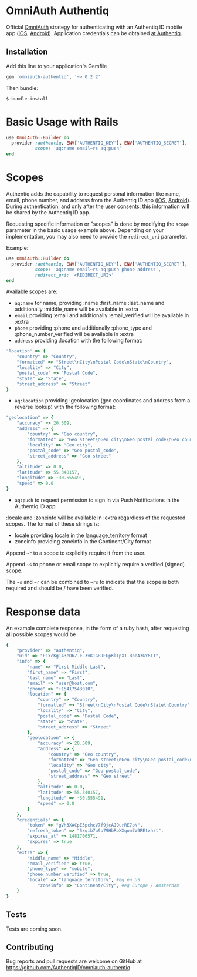 # OmniAuth Authentiq

Official [OmniAuth](https://github.com/omniauth/omniauth/wiki) strategy for authenticating with an  Authentiq ID mobile app ([iOS](https://itunes.apple.com/us/app/authentiq-id/id964932341),  [Android](https://play.google.com/store/apps/details?id=com.authentiq.authentiqid)).
Application credentials can be obtained [at Authentiq](https://www.authentiq.com/register/?utm_source=github&utm_medium=readme&utm_campaign=omniauth).

## Installation

Add this line to your application's Gemfile

```ruby
gem 'omniauth-authentiq', '~> 0.2.2'
```

Then bundle:

    $ bundle install

# Basic Usage with Rails

```ruby
use OmniAuth::Builder do
  provider :authentiq, ENV['AUTHENTIQ_KEY'], ENV['AUTHENTIQ_SECRET'],
           scope: 'aq:name email~rs aq:push'
end
```

# Scopes

Authentiq adds the capability to request personal information like name, email, phone number, and address from the Authentiq ID app ([iOS](https://itunes.apple.com/us/app/authentiq-id/id964932341),  [Android](https://play.google.com/store/apps/details?id=com.authentiq.authentiqid)).
During authentication, and only after the user consents, this information will be shared by the Authentiq ID app.

Requesting specific information or "scopes" is done by modifying the `scope` parameter in the basic usage example above.
Depending on your implementation, you may also need to provide the `redirect_uri` parameter. 

Example:
```ruby
use OmniAuth::Builder do
  provider :authentiq, ENV['AUTHENTIQ_KEY'], ENV['AUTHENTIQ_SECRET'], 
           scope: 'aq:name email~rs aq:push phone address',
           redirect_uri: '<REDIRECT_URI>'
end
```

Available scopes are: 
- `aq:name` for name, providing :name :first_name :last_name and additionally :middle_name will be available in :extra
- `email` providing :email and additionally :email_verified will be available in :extra
- `phone` providing :phone and additionally :phone_type and :phone_number_verified will be available in :extra
- `address` providing :location with the following format: 
```ruby
"location" => {
    "country" => "Country",
    "formatted" => "Street\nCity\nPostal Code\nState\nCountry",
    "locality" => "City",
    "postal_code" => "Postal Code",
    "state" => "State",
    "street_address" => "Street"
}
```
- `aq:location` providing :geolocation (geo coordinates and address from a reverse lookup) with the following format: 
```ruby
"geolocation" => {
    "accuracy" => 20.509,
    "address" => {
        "country" => "Geo country",
        "formatted" => "Geo street\nGeo city\nGeo postal_code\nGeo country",
        "locality" => "Geo city",
        "postal_code" => "Geo postal_code",
        "street_address" => "Geo street"
    },
    "altitude" => 0.0,
    "latitude" => 55.340157,
    "longitude" => -30.555491,
    "speed" => 0.0
}
```
- `aq:push` to request permission to sign in via Push Notifications in the Authentiq ID app

:locale and :zoneinfo will be available in :extra regardless of the requested scopes. The format of these strings is:
- locale providing locale in the language_territory format
- zoneinfo providing zoneinfo in the Continent/City format

Append `~r` to a scope to explicitly require it from the user.

Append `~s` to phone or email scope to explicitly require a verified (signed) scope.

The `~s` and `~r` can be combined to `~rs` to indicate that the scope is both required and should be / have been verified.

# Response data
An example complete response, in the form of a ruby hash, after requesting all possible scopes would be

```ruby
{
    "provider" => "authentiq",
    "uid" => "E1YcKg143eO6Z-e-3vK1GBJEGpKlIpX1-BbeA3GY6II",
    "info" => {
        "name" => "First Middle Last",
        "first_name" => "First",
        "last_name" => "Last",
        "email" => "user@host.com",
        "phone" => "+15417543010",
        "location" => {
            "country" => "Country",
            "formatted" => "Street\nCity\nPostal Code\nState\nCountry",
            "locality" => "City",
            "postal_code" => "Postal Code",
            "state" => "State",
            "street_address" => "Street"
        },
        "geolocation" => {
            "accuracy" => 20.509,
            "address" => {
                "country" => "Geo country",
                "formatted" => "Geo street\nGeo city\nGeo postal_code\nGeo country",
                "locality" => "Geo city",
                "postal_code" => "Geo postal_code",
                "street_address" => "Geo street"
            },
            "altitude" => 0.0,
            "latitude" => 55.340157,
            "longitude" => -30.555491,
            "speed" => 0.0
        }
    },
    "credentials" => {
        "token" => "gVh3XACpE3pchcV7f9jcAJOurRE7pN",
        "refresh_token" => "5xqib7u9u79HbRoXXqom7V9REtxhzt",
        "expires_at" => 1481706571,
        "expires" => true
    },
    "extra" => {
        "middle_name" => "Middle",
        "email_verified" => true,
        "phone_type" => "mobile",
        "phone_number_verified" => true,
        "locale" => "language_territory", #eg en_US
            "zoneinfo" => "Continent/City", #eg Europe / Amsterdam
    }
}
```


## Tests

Tests are coming soon.

## Contributing

Bug reports and pull requests are welcome on GitHub at https://github.com/AuthentiqID/omniauth-authentiq.
